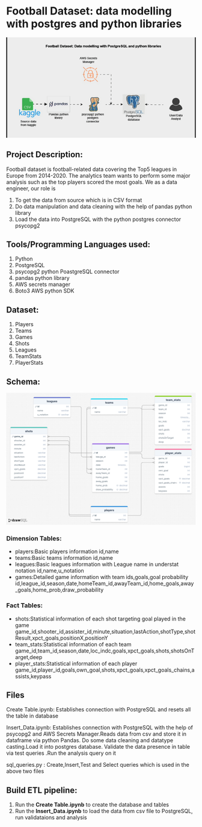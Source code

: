 # Football Dataset: data modelling with postgres and python libraries  

![Project Architecture](https://github.com/Androjerson/football_dataset_analysis_postgres/blob/main/Assets/Project%20Architecture.gif)

## Project Description:
Football dataset is  football-related data covering the Top5 leagues in Europe from 2014-2020. The analytics team wants to perform some major analysis such as 
the top players scored the most goals.
We as a data engineer, our role is 
1. To get the data from source which is in CSV format
2. Do data manipulation and data cleaning  with the help of pandas python library
3. Load the data into PostgreSQL with the python postgres connector psycopg2

## Tools/Programming Languages used:

1. Python
2. PostgreSQL
3. psycopg2 python PoastgreSQL connector
4. pandas python library
5. AWS secrets manager
6. Boto3 AWS python SDK 

## Dataset:

1. Players
2. Teams
3. Games
4. Shots
5. Leagues
6. TeamStats
7. PlayerStats

## Schema:
![Schema Design](https://github.com/Androjerson/football_dataset_analysis_postgres/blob/main/Assets/schema_design.png)

### Dimension Tables:
* players:Basic players information
    id,name
* teams:Basic teams information
    id,name
* leagues:Basic leagues information with League name in understat notation
    id,name,u_notation
* games:Detailed game information with team ids,goals,goal probability
    id,league_id,season,date,homeTeam_id,awayTeam_id,home_goals,away_goals,home_prob,draw_probability

### Fact Tables:
  * shots:Statistical information of each shot targeting goal played in the game
     game_id,shooter_id,assister_id,minute,situation,lastAction,shotType,shotResult,xpct_goals,positionX,positionY
  * team_stats:Statistical information of each team
      game_id,team_id,season,date,loc_indc,goals,xpct_goals,shots,shotsOnTarget,deep
  * player_stats:Statistical information of each player
      game_id,player_id,goals,own_goal,shots,xpct_goals,xpct_goals_chains,assists,keypass

## Files

Create Table.ipynb: Establishes connection with PostgreSQL and resets all the table in database

Insert_Data.ipynb: Establishes connection with PostgreSQL with the help of psycopg2 and AWS Secrets Manager.Reads data from csv and store it in dataframe via python Pandas.
                  Do some data cleaning and datatype casting.Load it into postgres database. Validate the data presence in table via test queries .Run the analysis query on it

sql_queries.py : Create,Insert,Test and Select queries which is used in the above two files

## Build ETL pipeline:

1. Run the <b>Create Table.ipynb</b> to create the database and tables
2. Run the <b>Insert_Data.ipynb</b> to load the data from csv file to PostgreSQL, run validataions and analysis
